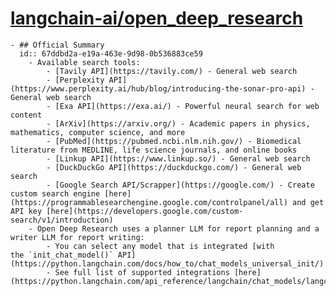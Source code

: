 # [langchain-ai/open_deep_research](https://github.com/langchain-ai/open_deep_research)
	- ## Official Summary
	  id:: 67ddbd2a-e19a-463e-9d98-0b536883ce59
		- Available search tools:
			- [Tavily API](https://tavily.com/) - General web search
			- [Perplexity API](https://www.perplexity.ai/hub/blog/introducing-the-sonar-pro-api) - General web search
			- [Exa API](https://exa.ai/) - Powerful neural search for web content
			- [ArXiv](https://arxiv.org/) - Academic papers in physics, mathematics, computer science, and more
			- [PubMed](https://pubmed.ncbi.nlm.nih.gov/) - Biomedical literature from MEDLINE, life science journals, and online books
			- [Linkup API](https://www.linkup.so/) - General web search
			- [DuckDuckGo API](https://duckduckgo.com/) - General web search
			- [Google Search API/Scrapper](https://google.com/) - Create custom search engine [here](https://programmablesearchengine.google.com/controlpanel/all) and get API key [here](https://developers.google.com/custom-search/v1/introduction)
		- Open Deep Research uses a planner LLM for report planning and a writer LLM for report writing:
			- You can select any model that is integrated [with the `init_chat_model()` API](https://python.langchain.com/docs/how_to/chat_models_universal_init/)
			- See full list of supported integrations [here](https://python.langchain.com/api_reference/langchain/chat_models/langchain.chat_models.base.init_chat_model.html)